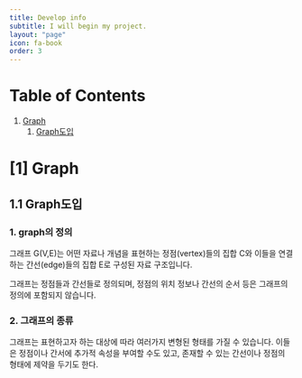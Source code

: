 ```yaml
---
title: Develop info
subtitle: I will begin my project.
layout: "page"
icon: fa-book
order: 3
---
```


# Table of Contents

1. [Graph](#Graph)
    1. [Graph도입](#Graph도입)


# [1] Graph
## 1.1 Graph도입
### 1. graph의 정의

그래프 G(V,E)는 어떤 자료나 개념을 표현하는 정점(vertex)들의 집합 C와 이들을 연결하는 간선(edge)들의 집합 E로 구성된 자료 구조입니다.

그래프는 정점들과 간선들로 정의되며, 정점의 위치 정보나 간선의 순서 등은 그래프의 정의에 포함되지 않습니다.

### 2. 그래프의 종류
그래프는 표현하고자 하는 대상에 따라 여러가지 변형된 형태를 가질 수 있습니다. 이들은 정점이나 간서에 추가적 속성을 부여할 수도 있고, 존재할 수 있는 간선이나 정점의 형태에 제약을 두기도 한다.